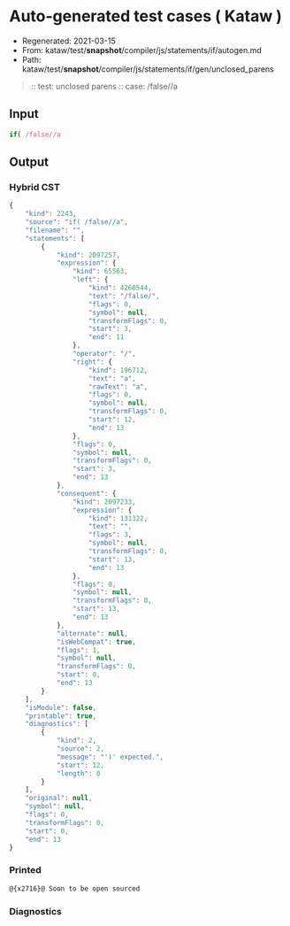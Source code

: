 # Auto-generated test cases ( Kataw )
- Regenerated: 2021-03-15
- From: kataw/test/__snapshot__/compiler/js/statements/if/autogen.md
- Path: kataw/test/__snapshot__/compiler/js/statements/if/gen/unclosed_parens
> :: test: unclosed parens
> :: case: /false//a
## Input

`````js
if( /false//a
`````

## Output

### Hybrid CST

```javascript
{
    "kind": 2243,
    "source": "if( /false//a",
    "filename": "",
    "statements": [
        {
            "kind": 2097257,
            "expression": {
                "kind": 65563,
                "left": {
                    "kind": 4260544,
                    "text": "/false/",
                    "flags": 0,
                    "symbol": null,
                    "transformFlags": 0,
                    "start": 3,
                    "end": 11
                },
                "operator": "/",
                "right": {
                    "kind": 196712,
                    "text": "a",
                    "rawText": "a",
                    "flags": 0,
                    "symbol": null,
                    "transformFlags": 0,
                    "start": 12,
                    "end": 13
                },
                "flags": 0,
                "symbol": null,
                "transformFlags": 0,
                "start": 3,
                "end": 13
            },
            "consequent": {
                "kind": 2097233,
                "expression": {
                    "kind": 131322,
                    "text": "",
                    "flags": 3,
                    "symbol": null,
                    "transformFlags": 0,
                    "start": 13,
                    "end": 13
                },
                "flags": 0,
                "symbol": null,
                "transformFlags": 0,
                "start": 13,
                "end": 13
            },
            "alternate": null,
            "isWebCompat": true,
            "flags": 1,
            "symbol": null,
            "transformFlags": 0,
            "start": 0,
            "end": 13
        }
    ],
    "isModule": false,
    "printable": true,
    "diagnostics": [
        {
            "kind": 2,
            "source": 2,
            "message": "')' expected.",
            "start": 12,
            "length": 0
        }
    ],
    "original": null,
    "symbol": null,
    "flags": 0,
    "transformFlags": 0,
    "start": 0,
    "end": 13
}
```

### Printed

```javascript
@{x2716}@ Soon to be open sourced
```

### Diagnostics

```javascript

```

